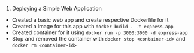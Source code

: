 1. Deploying a Simple Web Application
- Created a basic web app and create respective Dockerfile for it
- Created a image for this app with `docker build . -t express-app`
- Created container for it using `docker run -p 3000:3000 -d express-app`
- Stop and removed the container with `docker stop <container-id>` and `docker rm <container-id>`